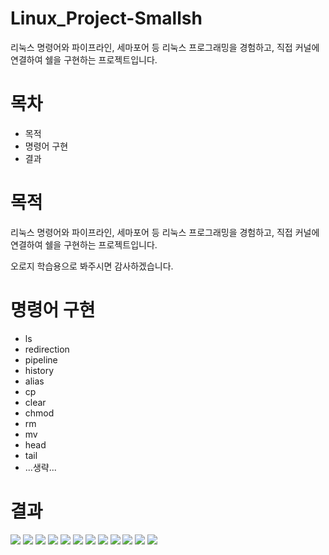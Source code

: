 <h1>Linux_Project-Smallsh</h1>
<p>리눅스 명령어와 파이프라인, 세마포어 등 리눅스 프로그래밍을 경험하고, 직접 커널에 연결하여 쉘을 구현하는 프로젝트입니다.</p>

<h1>목차</h1>
<ul>
  <li><span>목적</span></li>
  <li><span>명령어 구현</span></li>
  <li><span>결과</span></li>
</ul>

<h1>목적</h1>
<p>리눅스 명령어와 파이프라인, 세마포어 등 리눅스 프로그래밍을 경험하고, 직접 커널에 연결하여 쉘을 구현하는 프로젝트입니다.</p>
<p>오로지 학습용으로 봐주시면 감사하겠습니다.</p>

<h1>명령어 구현</h1>
<ul>
  <li><span>ls</span></li>
  <li><span>redirection</span></li>
  <li><span>pipeline</span></li>
  <li><span>history</span></li>
  <li><span>alias</span></li>
  <li><span>cp</span></li>
  <li><span>clear</span></li>
  <li><span>chmod</span></li>
  <li><span>rm</span></li>
  <li><span>mv</span></li>
  <li><span>head</span></li>
  <li><span>tail</span></li>
  <li><span>...생략...</span></li>
</ul>

<h1>결과</h1>
<img src="./img/1.PNG"/>
<img src="./img/2.PNG"/>
<img src="./img/3.PNG"/>
<img src="./img/4.PNG"/>
<img src="./img/5.PNG"/>
<img src="./img/6.PNG"/>
<img src="./img/7.PNG"/>
<img src="./img/8.PNG"/>
<img src="./img/9.PNG"/>
<img src="./img/10.PNG"/>
<img src="./img/11.PNG"/>
<img src="./img/12.PNG"/>
